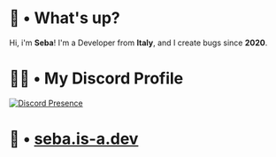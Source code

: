 # 👋 • What's up?

Hi, i'm <b>Seba</b>! I'm a Developer from <b>Italy</b>, and I create bugs since <b>2020</b>.

# 👨‍💻 • My Discord Profile

[![Discord Presence](https://lanyard.cnrad.dev/api/1213198625610408046)](https://discord.com/users/1213198625610408046)

# 🔗 • <a href="seba.is-a.dev" target="_blank">seba.is-a.dev</a>
